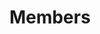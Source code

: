---
title: Members
featured_image: /images/mrak-mall-1200.jpeg
omit_header_text: true
type: page
menu: main
---